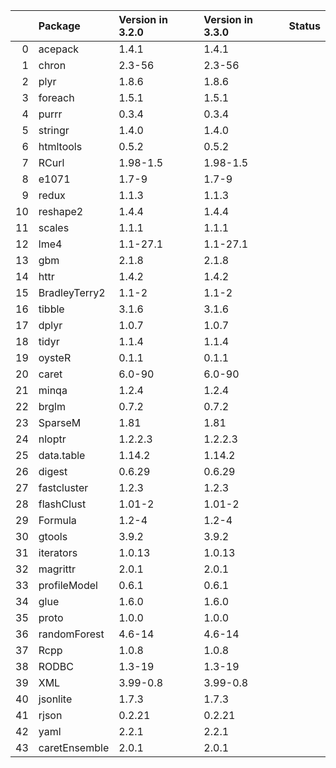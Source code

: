 <!-- markdown-link-check-disable -->

|    | Package       | Version in 3.2.0   | Version in 3.3.0   | Status   |
|---:|:--------------|:-------------------|:-------------------|:---------|
|  0 | acepack       | 1.4.1              | 1.4.1              |          |
|  1 | chron         | 2.3-56             | 2.3-56             |          |
|  2 | plyr          | 1.8.6              | 1.8.6              |          |
|  3 | foreach       | 1.5.1              | 1.5.1              |          |
|  4 | purrr         | 0.3.4              | 0.3.4              |          |
|  5 | stringr       | 1.4.0              | 1.4.0              |          |
|  6 | htmltools     | 0.5.2              | 0.5.2              |          |
|  7 | RCurl         | 1.98-1.5           | 1.98-1.5           |          |
|  8 | e1071         | 1.7-9              | 1.7-9              |          |
|  9 | redux         | 1.1.3              | 1.1.3              |          |
| 10 | reshape2      | 1.4.4              | 1.4.4              |          |
| 11 | scales        | 1.1.1              | 1.1.1              |          |
| 12 | lme4          | 1.1-27.1           | 1.1-27.1           |          |
| 13 | gbm           | 2.1.8              | 2.1.8              |          |
| 14 | httr          | 1.4.2              | 1.4.2              |          |
| 15 | BradleyTerry2 | 1.1-2              | 1.1-2              |          |
| 16 | tibble        | 3.1.6              | 3.1.6              |          |
| 17 | dplyr         | 1.0.7              | 1.0.7              |          |
| 18 | tidyr         | 1.1.4              | 1.1.4              |          |
| 19 | oysteR        | 0.1.1              | 0.1.1              |          |
| 20 | caret         | 6.0-90             | 6.0-90             |          |
| 21 | minqa         | 1.2.4              | 1.2.4              |          |
| 22 | brglm         | 0.7.2              | 0.7.2              |          |
| 23 | SparseM       | 1.81               | 1.81               |          |
| 24 | nloptr        | 1.2.2.3            | 1.2.2.3            |          |
| 25 | data.table    | 1.14.2             | 1.14.2             |          |
| 26 | digest        | 0.6.29             | 0.6.29             |          |
| 27 | fastcluster   | 1.2.3              | 1.2.3              |          |
| 28 | flashClust    | 1.01-2             | 1.01-2             |          |
| 29 | Formula       | 1.2-4              | 1.2-4              |          |
| 30 | gtools        | 3.9.2              | 3.9.2              |          |
| 31 | iterators     | 1.0.13             | 1.0.13             |          |
| 32 | magrittr      | 2.0.1              | 2.0.1              |          |
| 33 | profileModel  | 0.6.1              | 0.6.1              |          |
| 34 | glue          | 1.6.0              | 1.6.0              |          |
| 35 | proto         | 1.0.0              | 1.0.0              |          |
| 36 | randomForest  | 4.6-14             | 4.6-14             |          |
| 37 | Rcpp          | 1.0.8              | 1.0.8              |          |
| 38 | RODBC         | 1.3-19             | 1.3-19             |          |
| 39 | XML           | 3.99-0.8           | 3.99-0.8           |          |
| 40 | jsonlite      | 1.7.3              | 1.7.3              |          |
| 41 | rjson         | 0.2.21             | 0.2.21             |          |
| 42 | yaml          | 2.2.1              | 2.2.1              |          |
| 43 | caretEnsemble | 2.0.1              | 2.0.1              |          |